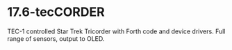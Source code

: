 # 17.6-tecCORDER
TEC-1 controlled Star Trek Tricorder with Forth code and device drivers. Full range of sensors, output to OLED.
